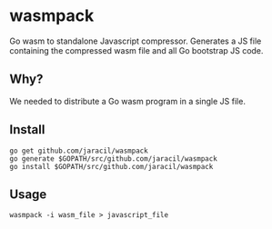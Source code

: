 # wasmpack
Go wasm to standalone Javascript compressor.
Generates a JS file containing the compressed wasm file and all Go bootstrap JS code.

## Why?
We needed to distribute a Go wasm program in a single JS file.

## Install
```
go get github.com/jaracil/wasmpack
go generate $GOPATH/src/github.com/jaracil/wasmpack
go install $GOPATH/src/github.com/jaracil/wasmpack
```

## Usage
```
wasmpack -i wasm_file > javascript_file
```

